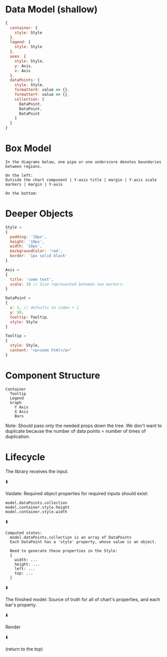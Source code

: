# Data Model (shallow)

```javascript
{
  container: {
    style: Style
  },
  legend: {
    style: Style
  },
  axes: {
    style: Style,
    y: Axis,
    x: Axis
  },
  dataPoints: {
    style: Style,
    formatterX: value => {},
    formatterY: value => {},
    collection: [
      DataPoint,
      DataPoint,
      DataPoint
    ]
  }
}
```

# Box Model
```
In the diagrams below, one pipe or one underscore denotes boundaries between regions.

On the left:
Outside the chart component | Y-axis title | margin | Y-axis scale markers | margin | Y-axis

On the bottom:

```

# Deeper Objects

```javascript
Style =
{
  padding: '10px',
  height: '10px',
  width: '10px',
  backgroundColor: 'red',
  border: '1px solid black'
}

Axis =
{
  title: 'some text',
  scale: 10 // Size represented between two markers.
}

DataPoint =
{
  x: 1, // defaults to index + 1
  y: 50,
  tooltip: Tooltip,
  style: Style
}

Tooltip =
{
  style: Style,
  content: '<p>some html</p>'
}

```

# Component Structure

```
Container
  Tooltip
  Legend
  Graph
    Y Axis
    X Axis
    Bars
```

Note: Should pass only the needed props down the tree. We don't want to duplicate because the number of data points = number of times of duplication.

# Lifecycle

The library receives the input.

⬇️

Vaidate: Required object properties for required inputs should exist:
```
model.dataPoints.collection
model.container.style.height
model.container.style.width
```

⬇️

```
Computed states:
  model.dataPoints.collection is an array of DataPoints
  Each DataPoint has a 'style' property, whose value is an object.

  Need to generate these properties in the Style:
  {
    width: ...
    height: ...
    left: ...
    top: ...
  }
```

⬇️

The finished model: Source of truth for all of chart's properties, and each bar's property.

⬇️

Render

⬇️

(return to the top)